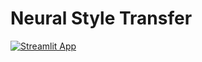 # Neural Style Transfer 

[![Streamlit App](https://static.streamlit.io/badges/streamlit_badge_black_white.svg)](https://github.com/varlamnet/torchstyle)

